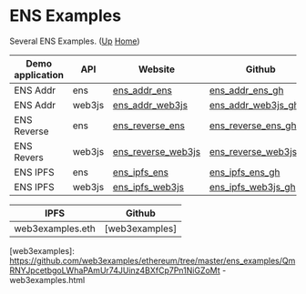# ENS Examples

Several ENS Examples. ([Up](..) [Home](..\..))

| Demo application  | API       | Website                | Github
| ---------         | ---       | -----                  | -----------
| ENS Addr          | ens       | [ens_addr_ens]         | [ens_addr_ens_gh]
| ENS Addr          | web3js    | [ens_addr_web3js]      | [ens_addr_web3js_gh]
| ENS Reverse       | ens       | [ens_reverse_ens]      | [ens_reverse_ens_gh]
| ENS Revers        | web3js    | [ens_reverse_web3js]   | [ens_reverse_web3js_gh]
| ENS IPFS          | ens       | [ens_ipfs_ens]         | [ens_ipfs_ens_gh]
| ENS IPFS          | web3js    | [ens_ipfs_web3js]      | [ens_ipfs_web3js_gh]

| IPFS                  | Github
| -----------           | ------------
| web3examples.eth      | [web3examples]


[ens_addr_ens_gh]:         https://github.com/web3examples/ethereum/tree/master/ens_examples/ens_addr_ens.html
[ens_addr_web3js_gh]:      https://github.com/web3examples/ethereum/tree/master/ens_examples/ens_addr_web3js.html
[ens_reverse_ens_gh]:      https://github.com/web3examples/ethereum/tree/master/ens_examples/ens_reverse_ens.html
[ens_reverse_web3js_gh]:   https://github.com/web3examples/ethereum/tree/master/ens_examples/ens_reverse_web3js.html
[ens_ipfs_ens_gh]:         https://github.com/web3examples/ethereum/tree/master/ens_examples/ens_ipfs_ens.html
[ens_ipfs_web3js_gh]:      https://github.com/web3examples/ethereum/tree/master/ens_examples/ens_ipfs_web3js.html

[ens_addr_ens]:         https://web3examples.com/ethereum/ens_examples/ens_addr_ens.html
[ens_addr_web3js]:      https://web3examples.com/ethereum/ens_examples/ens_addr_web3js.html
[ens_reverse_ens]:      https://web3examples.com/ethereum/ens_examples/ens_reverse_ens.html
[ens_reverse_web3js]:   https://web3examples.com/ethereum/ens_examples/ens_reverse_web3js.html
[ens_ipfs_ens]:         https://web3examples.com/ethereum/ens_examples/ens_ipfs_ens.html
[ens_ipfs_web3js]:      https://web3examples.com/ethereum/ens_examples/ens_ipfs_web3js.html

[web3examples]:         https://github.com/web3examples/ethereum/tree/master/ens_examples/QmRNYJpcetbgoLWhaPAmUr74JUinz4BXfCp7Pn1NiGZoMt - web3examples.html